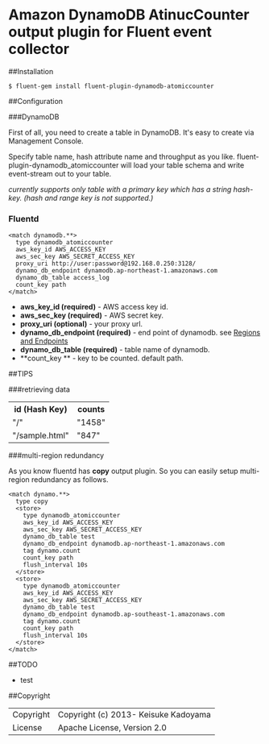 # Amazon DynamoDB AtinucCounter output plugin for Fluent event collector

##Installation

    $ fluent-gem install fluent-plugin-dynamodb-atomiccounter

##Configuration


###DynamoDB

First of all, you need to create a table in DynamoDB. It's easy to create via Management Console.

Specify table name, hash attribute name and throughput as you like. fluent-plugin-dynamodb_atomiccounter will load your table schema and write event-stream out to your table.

*currently supports only table with a primary key which has a string hash-key. (hash and range key is not supported.)*

### Fluentd

    <match dynamodb.**>
      type dynamodb_atomiccounter
      aws_key_id AWS_ACCESS_KEY
      aws_sec_key AWS_SECRET_ACCESS_KEY
      proxy_uri http://user:password@192.168.0.250:3128/
      dynamo_db_endpoint dynamodb.ap-northeast-1.amazonaws.com
      dynamo_db_table access_log
      count_key path
    </match>

 * **aws\_key\_id (required)** - AWS access key id.
 * **aws\_sec\_key (required)** - AWS secret key.
 * **proxy_uri (optional)** - your proxy url.
 * **dynamo\_db\_endpoint (required)** - end point of dynamodb. see  [Regions and Endpoints](http://docs.amazonwebservices.com/general/latest/gr/rande.html#ddb_region)
 * **dynamo\_db\_table (required)** - table name of dynamodb.
 * **count\_key ** - key to be counted. default path.

##TIPS

###retrieving data

<table>
  <tr>
    <th>id (Hash Key)</th>
    <th>counts</th>
  </tr>
  <tr>
    <td>"/"</td>
    <td>"1458"</td>
  </tr>
  <tr>
    <td>"/sample.html"</td>
    <td>"847"</td>
  </tr>
</table>


###multi-region redundancy

As you know fluentd has **copy** output plugin.
So you can easily setup multi-region redundancy as follows.

    <match dynamo.**>
      type copy
      <store>
        type dynamodb_atomiccounter
        aws_key_id AWS_ACCESS_KEY
        aws_sec_key AWS_SECRET_ACCESS_KEY
        dynamo_db_table test
        dynamo_db_endpoint dynamodb.ap-northeast-1.amazonaws.com
        tag dynamo.count
        count_key path
        flush_interval 10s
      </store>
      <store>
        type dynamodb_atomiccounter
        aws_key_id AWS_ACCESS_KEY
        aws_sec_key AWS_SECRET_ACCESS_KEY
        dynamo_db_table test
        dynamo_db_endpoint dynamodb.ap-southeast-1.amazonaws.com
        tag dynamo.count
        count_key path
        flush_interval 10s
      </store>
    </match>

##TODO

 * test

##Copyright

<table> 
  <tr>
    <td>Copyright</td><td>Copyright (c) 2013- Keisuke Kadoyama</td>
  </tr>
  <tr>
    <td>License</td><td>Apache License, Version 2.0</td>
  </tr>
</table>
